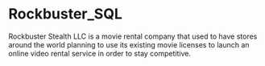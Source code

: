 # Rockbuster_SQL
Rockbuster Stealth LLC is a movie rental company that used to have stores around the world planning to use its existing movie licenses to launch an online video rental service in order to stay competitive.
